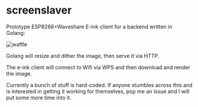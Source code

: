 # screenslaver

Prototype ESP8266+Waveshare E-ink client for a backend written in Golang:

![waffle](https://user-images.githubusercontent.com/14410/68798613-9e396a00-064e-11ea-8ec0-55877b4e2818.jpg)

Golang will resize and dither the image, then serve it via HTTP.

The e-ink client will connect to Wifi via WPS and then download and render the image.

Currently a bunch of stuff is hard-coded. If anyone stumbles across this and is interested in getting it working for themselves, pop me an issue and I will put some more time into it.
